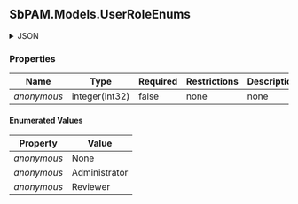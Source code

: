 
<h2 id="tocS_SbPAM.Models.UserRoleEnums">SbPAM.Models.UserRoleEnums</h2>

<a id="schemasbpam.models.userroleenums"></a>
<a id="schema_SbPAM.Models.UserRoleEnums"></a>
<a id="tocSsbpam.models.userroleenums"></a>
<a id="tocssbpam.models.userroleenums"></a>

<details><summary>JSON</summary>


```json
"None"

```


</details>

### Properties

|Name|Type|Required|Restrictions|Description|
|---|---|---|---|---|
|*anonymous*|integer(int32)|false|none|none|

#### Enumerated Values

|Property|Value|
|---|---|
|*anonymous*|None|
|*anonymous*|Administrator|
|*anonymous*|Reviewer|


